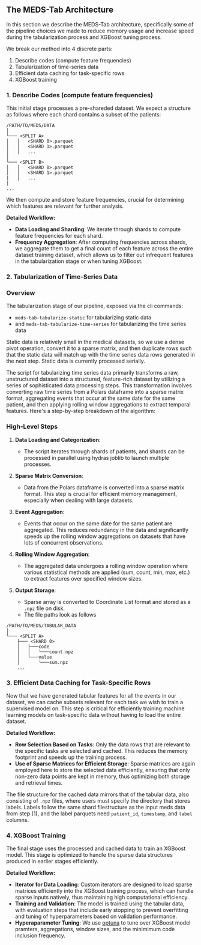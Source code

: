 ## The MEDS-Tab Architecture

In this section we describe the MEDS-Tab architecture, specifically some of the pipeline choices we made to reduce memory usage and increase speed during the tabularization process and XGBoost tuning process.

We break our method into 4 discrete parts:

1. Describe codes (compute feature frequencies)
2. Tabularization of time-series data
3. Efficient data caching for task-specific rows
4. XGBoost training

### 1. Describe Codes (compute feature frequencies)

This initial stage processes a pre-shareded dataset. We expect a structure as follows where each shard contains a subset of the patients:

```text
/PATH/TO/MEDS/DATA
│
└─── <SPLIT A>
│   │   <SHARD 0>.parquet
│   │   <SHARD 1>.parquet
│   │   ...
│
└─── <SPLIT B>
│   │   <SHARD 0>.parquet
│   │   <SHARD 1>.parquet
|   │   ...
|
...
```

We then compute and store feature frequencies, crucial for determining which features are relevant for further analysis.

**Detailed Workflow:**

- **Data Loading and Sharding**: We iterate through shards to compute feature frequencies for each shard.
- **Frequency Aggregation**: After computing frequencies across shards, we aggregate them to get a final count of each feature across the entire dataset training dataset, which allows us to filter out infrequent features in the tabularization stage or when tuning XGBoost.

### 2. Tabularization of Time-Series Data

### Overview

The tabularization stage of our pipeline, exposed via the cli commands:

- `meds-tab-tabularize-static` for tabularizing static data
- and `meds-tab-tabularize-time-series` for tabularizing the time series data

Static data is relatively small in the medical datasets, so we use a dense pivot operation, convert it to a sparse matrix, and then duplicate rows such that the static data will match up with the time series data rows generated in the next step. Static data is currently processed serially.

The script for tabularizing time series data primarily transforms a raw, unstructured dataset into a structured, feature-rich dataset by utilizing a series of sophisticated data processing steps. This transformation involves converting raw time series from a Polars dataframe into a sparse matrix format, aggregating events that occur at the same date for the same patient, and then applying rolling window aggregations to extract temporal features. Here's a step-by-step breakdown of the algorithm:

### High-Level Steps

1. **Data Loading and Categorization**:

   - The script iterates through shards of patients, and shards can be processed in parallel using hydras joblib to launch multiple processes.

2. **Sparse Matrix Conversion**:

   - Data from the Polars dataframe is converted into a sparse matrix format. This step is crucial for efficient memory management, especially when dealing with large datasets.

3. **Event Aggregation**:

   - Events that occur on the same date for the same patient are aggregated. This reduces redundancy in the data and significantly speeds up the rolling window aggregations on datasets that have lots of concurrent observations.

4. **Rolling Window Aggregation**:

   - The aggregated data undergoes a rolling window operation where various statistical methods are applied (sum, count, min, max, etc.) to extract features over specified window sizes.

5. **Output Storage**:

   - Sparse array is converted to Coordinate List format and stored as a `.npz` file on disk.
   - The file paths look as follows

```text
/PATH/TO/MEDS/TABULAR_DATA
│
└─── <SPLIT A>
    ├─── <SHARD 0>
    │   ├───code
    │   │   └───count.npz
    │   └───value
    │       └───sum.npz
    ...
```

### 3. Efficient Data Caching for Task-Specific Rows

Now that we have generated tabular features for all the events in our dataset, we can cache subsets relevant for each task we wish to train a supervised model on. This step is critical for efficiently training machine learning models on task-specific data without having to load the entire dataset.

**Detailed Workflow:**

- **Row Selection Based on Tasks**: Only the data rows that are relevant to the specific tasks are selected and cached. This reduces the memory footprint and speeds up the training process.
- **Use of Sparse Matrices for Efficient Storage**: Sparse matrices are again employed here to store the selected data efficiently, ensuring that only non-zero data points are kept in memory, thus optimizing both storage and retrieval times.

The file structure for the cached data mirrors that of the tabular data, also consisting of `.npz` files, where users must specify the directory that stores labels. Labels follow the same shard filestructure as the input meds data from step (1), and the label parquets need `patient_id`, `timestamp`, and `label` columns.

### 4. XGBoost Training

The final stage uses the processed and cached data to train an XGBoost model. This stage is optimized to handle the sparse data structures produced in earlier stages efficiently.

**Detailed Workflow:**

- **Iterator for Data Loading**: Custom iterators are designed to load sparse matrices efficiently into the XGBoost training process, which can handle sparse inputs natively, thus maintaining high computational efficiency.
- **Training and Validation**: The model is trained using the tabular data, with evaluation steps that include early stopping to prevent overfitting and tuning of hyperparameters based on validation performance.
- **Hyperaparameter Tuning**: We use [optuna](https://optuna.org/) to tune over XGBoost model pramters, aggregations, window sizes, and the minimimum code inclusion frequency.
